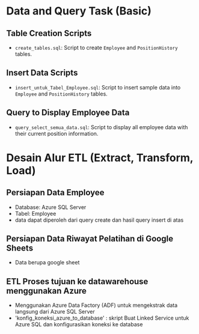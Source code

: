# Data and Query Task (Basic)

## Table Creation Scripts
- `create_tables.sql`: Script to create `Employee` and `PositionHistory` tables.

## Insert Data Scripts
- `insert_untuk_Tabel_Employee.sql`: Script to insert sample data into `Employee` and `PositionHistory` tables.

## Query to Display Employee Data
- `query_select_semua_data.sql`: Script to display all employee data with their current position information.

# Desain Alur ETL (Extract, Transform, Load)

## Persiapan Data Employee
- Database: Azure SQL Server
- Tabel: Employee
- data dapat diperoleh dari query create dan hasil query insert di atas

## Persiapan Data Riwayat Pelatihan di Google Sheets
- Data berupa google sheet

## ETL Proses tujuan ke datawarehouse menggunakan Azure
- Menggunakan Azure Data Factory (ADF) untuk mengekstrak data langsung dari Azure SQL Server
- 'konfig_koneksi_azure_to_database' : skript Buat Linked Service untuk Azure SQL dan konfigurasikan koneksi ke database
